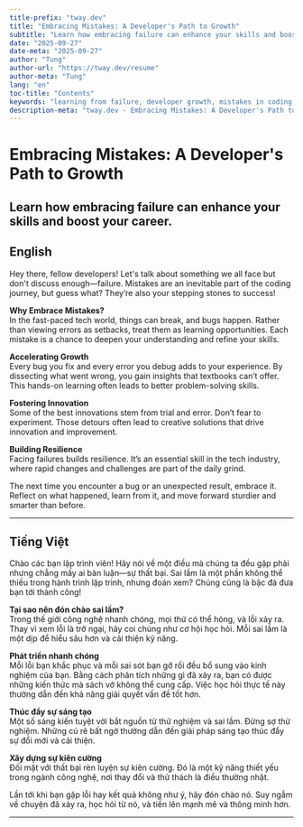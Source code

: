 ```yaml
---
title-prefix: "tway.dev"
title: "Embracing Mistakes: A Developer's Path to Growth"
subtitle: "Learn how embracing failure can enhance your skills and boost your career."
date: "2025-09-27"
date-meta: "2025-09-27"
author: "Tung"
author-url: "https://tway.dev/resume"
author-meta: "Tung"
lang: "en"
toc-title: "Contents"
keywords: "learning from failure, developer growth, mistakes in coding, skill enhancement, tech career"
description-meta: "tway.dev - Embracing Mistakes: A Developer's Path to Growth - Learn how embracing failure can enhance your skills and boost your career."
---
```


# Embracing Mistakes: A Developer's Path to Growth
## Learn how embracing failure can enhance your skills and boost your career.

## English
Hey there, fellow developers! Let's talk about something we all face but don't discuss enough—failure. Mistakes are an inevitable part of the coding journey, but guess what? They’re also your stepping stones to success!

**Why Embrace Mistakes?**  
In the fast-paced tech world, things can break, and bugs happen. Rather than viewing errors as setbacks, treat them as learning opportunities. Each mistake is a chance to deepen your understanding and refine your skills.

**Accelerating Growth**  
Every bug you fix and every error you debug adds to your experience. By dissecting what went wrong, you gain insights that textbooks can’t offer. This hands-on learning often leads to better problem-solving skills.

**Fostering Innovation**  
Some of the best innovations stem from trial and error. Don’t fear to experiment. Those detours often lead to creative solutions that drive innovation and improvement.

**Building Resilience**  
Facing failures builds resilience. It’s an essential skill in the tech industry, where rapid changes and challenges are part of the daily grind.

The next time you encounter a bug or an unexpected result, embrace it. Reflect on what happened, learn from it, and move forward sturdier and smarter than before.

---

## Tiếng Việt
Chào các bạn lập trình viên! Hãy nói về một điều mà chúng ta đều gặp phải nhưng chẳng mấy ai bàn luận—sự thất bại. Sai lầm là một phần không thể thiếu trong hành trình lập trình, nhưng đoán xem? Chúng cũng là bậc đá đưa bạn tới thành công!

**Tại sao nên đón chào sai lầm?**  
Trong thế giới công nghệ nhanh chóng, mọi thứ có thể hỏng, và lỗi xảy ra. Thay vì xem lỗi là trở ngại, hãy coi chúng như cơ hội học hỏi. Mỗi sai lầm là một dịp để hiểu sâu hơn và cải thiện kỹ năng.

**Phát triển nhanh chóng**  
Mỗi lỗi bạn khắc phục và mỗi sai sót bạn gỡ rối đều bổ sung vào kinh nghiệm của bạn. Bằng cách phân tích những gì đã xảy ra, bạn có được những kiến thức mà sách vở không thể cung cấp. Việc học hỏi thực tế này thường dẫn đến khả năng giải quyết vấn đề tốt hơn.

**Thúc đẩy sự sáng tạo**  
Một số sáng kiến tuyệt vời bắt nguồn từ thử nghiệm và sai lầm. Đừng sợ thử nghiệm. Những cú rẽ bất ngờ thường dẫn đến giải pháp sáng tạo thúc đẩy sự đổi mới và cải thiện.

**Xây dựng sự kiên cường**  
Đối mặt với thất bại rèn luyện sự kiên cường. Đó là một kỹ năng thiết yếu trong ngành công nghệ, nơi thay đổi và thử thách là điều thường nhật.

Lần tới khi bạn gặp lỗi hay kết quả không như ý, hãy đón chào nó. Suy ngẫm về chuyện đã xảy ra, học hỏi từ nó, và tiến lên mạnh mẽ và thông minh hơn.

---